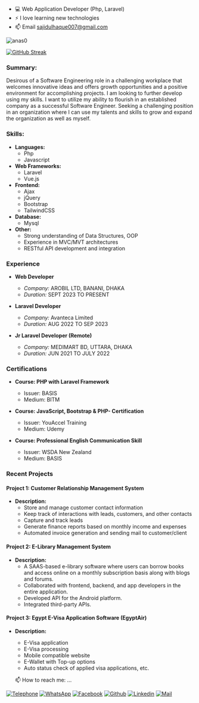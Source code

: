 - 💻 Web Application Developer (Php, Laravel)
- ⚡ I love learning new technologies 
- 📫 Email sajidulhaque007@gmail.com
<p align="left"> <img src="https://komarev.com/ghpvc/?username=sajidulhaque007&label=Profile%20views&color=E4405F&style=flat" alt="anas0" /> </p>

[![GitHub Streak](https://github-readme-streak-stats.herokuapp.com?user=sajidulhaque007&theme=shadow-purple&border_radius=4&card_width=500)](https://git.io/streak-stats)

### Summary:
Desirous of a Software Engineering role in a challenging  workplace that welcomes innovative ideas and offers growth opportunities and a positive environment for accomplishing projects. I am looking to further develop using my skills. I want to utilize my ability to flourish in an established company as a successful Software Engineer. Seeking a challenging position in an organization where I can use my talents and skills to grow and expand the organization as well as myself. 

### Skills:
- **Languages:**
  - Php
  - Javascript
- **Web Frameworks:**
  - Laravel
  - Vue.js
- **Frontend:**
  - Ajax
  - jQuery
  - Bootstrap
  - TailwindCSS
- **Database:**
  - Mysql
- **Other:**
  - Strong understanding of Data Structures, OOP
  - Experience in MVC/MVT architectures
  - RESTful API development and integration

### Experience
- **Web Developer**
   - *Company:* AROBIL LTD, BANANI, DHAKA
   - *Duration:* SEPT 2023 TO PRESENT
     
- **Laravel Developer**
   - *Company:* Avanteca Limited
   - *Duration:* AUG 2022 TO SEP 2023 

- **Jr Laravel Developer (Remote)**
   - *Company:* MEDIMART BD, UTTARA, DHAKA
   - *Duration:* JUN 2021 TO JULY 2022

### Certifications
- **Course: PHP with Laravel Framework**
   - Issuer: BASIS
   - Medium: BITM

- **Course: JavaScript, Bootstrap & PHP- Certification**
   - Issuer: YouAccel Training
   - Medium: Udemy

- **Course: Professional English Communication Skill**
   - Issuer: WSDA New Zealand
   - Medium: BASIS

### Recent Projects
#### Project 1: Customer Relationship Management System
- **Description:**
  - Store and manage customer contact information
  - Keep track of interactions with leads, customers, and other contacts
  - Capture and track leads
  - Generate finance reports based on monthly income and expenses
  - Automated invoice generation and sending mail to customer/client

#### Project 2: E-Library Management System
- **Description:**
  - A SAAS-based e-library software where users can borrow books and access online on a monthly subscription basis along with blogs and forums.
  - Collaborated with frontend, backend, and app developers in the entire application.
  - Developed API for the Android platform.
  - Integrated third-party APIs.

#### Project 3: Egypt E-Visa Application Software (EgyptAir)
- **Description:**
  - E-Visa application
  - E-Visa processing
  - Mobile compatible website
  - E-Wallet with Top-up options
  - Auto status check of applied visa applications, etc.

  📫 How to reach me: ...
  
[![Telephone](https://img.shields.io/badge/Telephone-007BFF?style=for-the-badge&logo=telephone&logoColor=white)](tel:+8801634174881)
[![WhatsApp](https://img.shields.io/badge/WhatsApp-4AC959?style=for-the-badge&logo=whatsapp&logoColor=white)](https://wa.me/8801634174881)
[![Facebook](https://img.shields.io/badge/Facebook-1877F2?style=for-the-badge&logo=facebook&logoColor=white)](https://www.facebook.com/sajidulhaque007/)
[![Github](https://img.shields.io/badge/GitHub-100000?style=for-the-badge&logo=github&logoColor=white)](https://github.com/sajidulhaque007)
[![Linkedin](https://img.shields.io/badge/LinkedIn-0077B5?style=for-the-badge&logo=linkedin&logoColor=white)](https://www.linkedin.com/in/sajidulhaque007/)
[![Mail](https://img.shields.io/badge/Gmail-D14836?style=for-the-badge&logo=gmail&logoColor=white)](mailto:sajidulhaque007@gmail.com)


<!--
**sajidulhaque007/sajidulhaque007** is a ✨ _special_ ✨ repository because its `README.md` (this file) appears on your GitHub profile.

Here are some ideas to get you started:

- 🔭 I’m currently working on ...
- 🌱 I’m currently learning ...
- 👯 I’m looking to collaborate on ...
- 🤔 I’m looking for help with ...
- 💬 Ask me about ...
- 📫 How to reach me: ...
- 😄 Pronouns: ...
- ⚡ Fun fact: ...
-->
